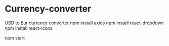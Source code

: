 # Currency-converter
USD to Eur currency converter
npm install axios
npm install react-dropdown
npm install react-icons

npm start 
